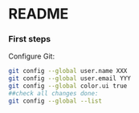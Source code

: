 # README

### First steps

Configure Git:

```bash
git config --global user.name XXX
git config --global user.email YYY
git config --global color.ui true
##check all changes done:
git config --global --list
```


